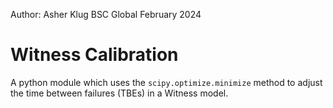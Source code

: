 Author: Asher Klug
BSC Global
February 2024

# Witness Calibration
A python module which uses the `scipy.optimize.minimize` method to adjust the time between failures (TBEs) in a Witness model.
